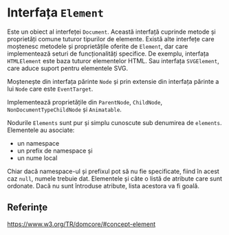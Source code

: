 # Interfața `Element`

Este un obiect al interfeței `Document`. Această interfață cuprinde metode și proprietăți comune tuturor tipurilor de elemente.
Există alte interfețe care moștenesc metodele și proprietățile oferite de `Element`, dar care implementează seturi de funcționalități specifice.
De exemplu, interfața `HTMLElement` este baza tuturor elementelor HTML. Sau interfața `SVGElement`, care aduce suport pentru elementele SVG.

Moștenește din interfața părinte `Node` și prin extensie din interfața părinte a lui `Node` care este `EventTarget`.

Implementează proprietățile din `ParentNode`, `ChildNode`, `NonDocumentTypeChildNode` și `Animatable`.

Nodurile `Elements` sunt pur și simplu cunoscute sub denumirea de `elements`.
Elementele au asociate:
- un namespace
- un prefix de namespace și
- un nume local

Chiar dacă namespace-ul și prefixul pot să nu fie specificate, fiind în acest caz `null`, numele trebuie dat.
Elementele și câte o listă de atribute care sunt ordonate. Dacă nu sunt întroduse atribute, lista acestora va fi goală.


## Referințe
https://www.w3.org/TR/domcore/#concept-element
